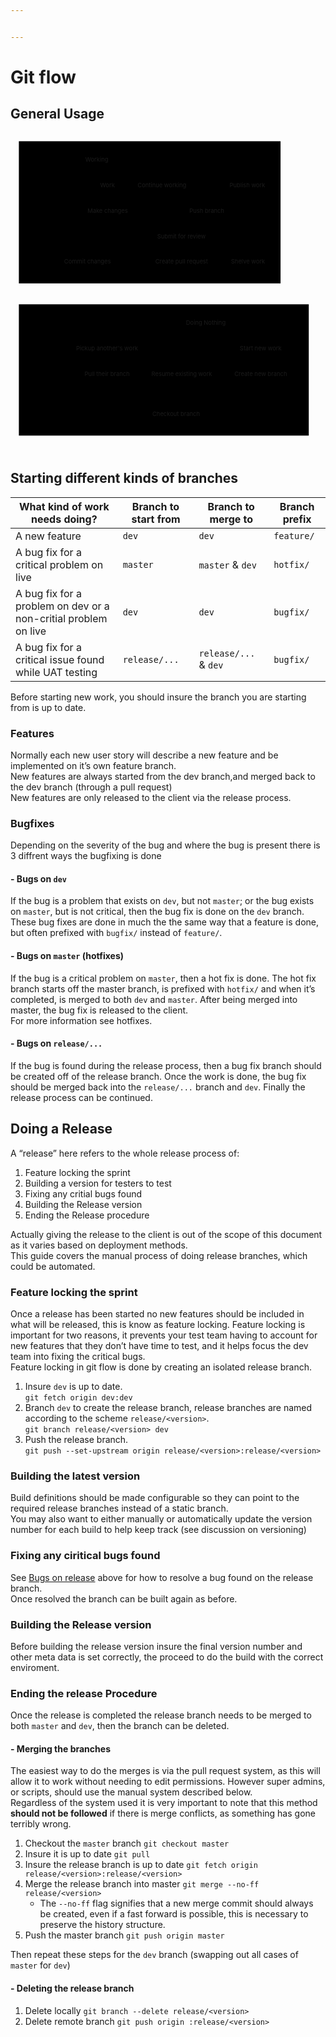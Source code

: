 ```yaml
---


---
```


<h1 id="git-flow">Git flow</h1>
<h2 id="general-usage">General Usage</h2>
<div class="mermaid"><svg xmlns="http://www.w3.org/2000/svg" id="mermaid-svg-4QDlUQNx54oX9PFF" height="100%" viewBox="0 0 753.35546875 764" style="max-width:753.35546875px;"><g><g class="output"><g class="clusters"><g class="cluster" id="subGraph1" transform="translate(332.923828125,190)" style="opacity: 1;"><rect width="625.84765625" height="340" x="-312.923828125" y="-170"></rect><g class="label"><g transform="translate(0,0)"><foreignObject width="0" height="0"><div xmlns="http://www.w3.org/1999/xhtml" style="display: inline-block; white-space: nowrap;"></div></foreignObject></g></g><text x="0" y="-156" fill="black" stroke="none" id="mermaid-svg-4QDlUQNx54oX9PFFText" style="text-anchor: middle;"> Working</text></g><g class="cluster" id="subGraph0" transform="translate(366.677734375,567)" style="opacity: 1;"><rect width="693.35546875" height="314" x="-346.677734375" y="-157"></rect><g class="label"><g transform="translate(0,0)"><foreignObject width="0" height="0"><div xmlns="http://www.w3.org/1999/xhtml" style="display: inline-block; white-space: nowrap;"></div></foreignObject></g></g><text x="0" y="-143" fill="black" stroke="none" id="mermaid-svg-4QDlUQNx54oX9PFFText" style="text-anchor: middle;"> Not Working</text></g></g><g class="edgePaths"><g class="edgePath" style="opacity: 1;"><path class="path" d="M520.4608734631147,481L601.93359375,519L601.93359375,557" marker-end="url(#arrowhead347)" style="fill:none"></path><defs><marker id="arrowhead347" viewBox="0 0 10 10" refX="9" refY="5" markerUnits="strokeWidth" markerWidth="8" markerHeight="6" orient="auto"><path d="M 0 0 L 10 5 L 0 10 z" class="arrowheadPath" style="stroke-width: 1; stroke-dasharray: 1, 0;"></path></marker></defs></g><g class="edgePath" style="opacity: 1;"><path class="path" d="M601.93359375,603L601.93359375,628L468.65234375,659.5244841392055" marker-end="url(#arrowhead348)" style="fill:none"></path><defs><marker id="arrowhead348" viewBox="0 0 10 10" refX="9" refY="5" markerUnits="strokeWidth" markerWidth="8" markerHeight="6" orient="auto"><path d="M 0 0 L 10 5 L 0 10 z" class="arrowheadPath" style="stroke-width: 1; stroke-dasharray: 1, 0;"></path></marker></defs></g><g class="edgePath" style="opacity: 1;"><path class="path" d="M449.55500768442624,481L413.87890625,519L413.87890625,580L413.87890625,628L406.12744140625,653" marker-end="url(#arrowhead349)" style="fill:none"></path><defs><marker id="arrowhead349" viewBox="0 0 10 10" refX="9" refY="5" markerUnits="strokeWidth" markerWidth="8" markerHeight="6" orient="auto"><path d="M 0 0 L 10 5 L 0 10 z" class="arrowheadPath" style="stroke-width: 1; stroke-dasharray: 1, 0;"></path></marker></defs></g><g class="edgePath" style="opacity: 1;"><path class="path" d="M409.6640625,473.86195503130625L234.69921875,519L234.69921875,557" marker-end="url(#arrowhead350)" style="fill:none"></path><defs><marker id="arrowhead350" viewBox="0 0 10 10" refX="9" refY="5" markerUnits="strokeWidth" markerWidth="8" markerHeight="6" orient="auto"><path d="M 0 0 L 10 5 L 0 10 z" class="arrowheadPath" style="stroke-width: 1; stroke-dasharray: 1, 0;"></path></marker></defs></g><g class="edgePath" style="opacity: 1;"><path class="path" d="M234.69921875,603L234.69921875,628L329.33984375,655.6496433666191" marker-end="url(#arrowhead351)" style="fill:none"></path><defs><marker id="arrowhead351" viewBox="0 0 10 10" refX="9" refY="5" markerUnits="strokeWidth" markerWidth="8" markerHeight="6" orient="auto"><path d="M 0 0 L 10 5 L 0 10 z" class="arrowheadPath" style="stroke-width: 1; stroke-dasharray: 1, 0;"></path></marker></defs></g><g class="edgePath" style="opacity: 1;"><path class="path" d="M248.76953125,74.75506685318325L569.1015625,129L508.08158299180326,167" marker-end="url(#arrowhead352)" style="fill:none"></path><defs><marker id="arrowhead352" viewBox="0 0 10 10" refX="9" refY="5" markerUnits="strokeWidth" markerWidth="8" markerHeight="6" orient="auto"><path d="M 0 0 L 10 5 L 0 10 z" class="arrowheadPath" style="stroke-width: 1; stroke-dasharray: 1, 0;"></path></marker></defs></g><g class="edgePath" style="opacity: 1;"><path class="path" d="M431.7173411885246,167L366.5703125,129L248.76953125,83.43094949094602" marker-end="url(#arrowhead353)" style="fill:none"></path><defs><marker id="arrowhead353" viewBox="0 0 10 10" refX="9" refY="5" markerUnits="strokeWidth" markerWidth="8" markerHeight="6" orient="auto"><path d="M 0 0 L 10 5 L 0 10 z" class="arrowheadPath" style="stroke-width: 1; stroke-dasharray: 1, 0;"></path></marker></defs></g><g class="edgePath" style="opacity: 1;"><path class="path" d="M508.52491034836066,213L570.27734375,251L570.27734375,312L570.27734375,360L570.27734375,385L570.27734375,410L518.647705078125,435" marker-end="url(#arrowhead354)" style="fill:none"></path><defs><marker id="arrowhead354" viewBox="0 0 10 10" refX="9" refY="5" markerUnits="strokeWidth" markerWidth="8" markerHeight="6" orient="auto"><path d="M 0 0 L 10 5 L 0 10 z" class="arrowheadPath" style="stroke-width: 1; stroke-dasharray: 1, 0;"></path></marker></defs></g><g class="edgePath" style="opacity: 1;"><path class="path" d="M449.24276383196724,213L413.05078125,251L413.05078125,289" marker-end="url(#arrowhead355)" style="fill:none"></path><defs><marker id="arrowhead355" viewBox="0 0 10 10" refX="9" refY="5" markerUnits="strokeWidth" markerWidth="8" markerHeight="6" orient="auto"><path d="M 0 0 L 10 5 L 0 10 z" class="arrowheadPath" style="stroke-width: 1; stroke-dasharray: 1, 0;"></path></marker></defs></g><g class="edgePath" style="opacity: 1;"><path class="path" d="M413.05078125,335L413.05078125,360L413.05078125,385L413.05078125,410L443.3099772135417,435" marker-end="url(#arrowhead356)" style="fill:none"></path><defs><marker id="arrowhead356" viewBox="0 0 10 10" refX="9" refY="5" markerUnits="strokeWidth" markerWidth="8" markerHeight="6" orient="auto"><path d="M 0 0 L 10 5 L 0 10 z" class="arrowheadPath" style="stroke-width: 1; stroke-dasharray: 1, 0;"></path></marker></defs></g><g class="edgePath" style="opacity: 1;"><path class="path" d="M218.3522669057377,91L234.00390625,129L234.00390625,167" marker-end="url(#arrowhead357)" style="fill:none"></path><defs><marker id="arrowhead357" viewBox="0 0 10 10" refX="9" refY="5" markerUnits="strokeWidth" markerWidth="8" markerHeight="6" orient="auto"><path d="M 0 0 L 10 5 L 0 10 z" class="arrowheadPath" style="stroke-width: 1; stroke-dasharray: 1, 0;"></path></marker></defs></g><g class="edgePath" style="opacity: 1;"><path class="path" d="M234.00390625,213L234.00390625,251L204.4429431352459,289" marker-end="url(#arrowhead358)" style="fill:none"></path><defs><marker id="arrowhead358" viewBox="0 0 10 10" refX="9" refY="5" markerUnits="strokeWidth" markerWidth="8" markerHeight="6" orient="auto"><path d="M 0 0 L 10 5 L 0 10 z" class="arrowheadPath" style="stroke-width: 1; stroke-dasharray: 1, 0;"></path></marker></defs></g><g class="edgePath" style="opacity: 1;"><path class="path" d="M168.6586193647541,289L139.09765625,251L139.09765625,190L139.09765625,129L182.5679431352459,91" marker-end="url(#arrowhead359)" style="fill:none"></path><defs><marker id="arrowhead359" viewBox="0 0 10 10" refX="9" refY="5" markerUnits="strokeWidth" markerWidth="8" markerHeight="6" orient="auto"><path d="M 0 0 L 10 5 L 0 10 z" class="arrowheadPath" style="stroke-width: 1; stroke-dasharray: 1, 0;"></path></marker></defs></g><g class="edgePath" style="opacity: 1;"><path class="path" d="M329.33984375,665.6019534239585L77.4453125,628L77.4453125,580L77.4453125,519L77.4453125,458L77.4453125,410L77.4453125,385L77.4453125,360L77.4453125,312L77.4453125,251L77.4453125,190L77.4453125,129L168.98828125,86.51374565340149" marker-end="url(#arrowhead360)" style="fill:none"></path><defs><marker id="arrowhead360" viewBox="0 0 10 10" refX="9" refY="5" markerUnits="strokeWidth" markerWidth="8" markerHeight="6" orient="auto"><path d="M 0 0 L 10 5 L 0 10 z" class="arrowheadPath" style="stroke-width: 1; stroke-dasharray: 1, 0;"></path></marker></defs></g></g><g class="edgeLabels"><g class="edgeLabel" transform="translate(601.93359375,519)" style="opacity: 1;"><g transform="translate(-53.5546875,-13)" class="label"><foreignObject width="107.109375" height="26"><div xmlns="http://www.w3.org/1999/xhtml" style="display: inline-block; white-space: nowrap;"><span class="edgeLabel">Start new work</span></div></foreignObject></g></g><g class="edgeLabel" transform="" style="opacity: 1;"><g transform="translate(0,0)" class="label"><foreignObject width="0" height="0"><div xmlns="http://www.w3.org/1999/xhtml" style="display: inline-block; white-space: nowrap;"><span class="edgeLabel"></span></div></foreignObject></g></g><g class="edgeLabel" transform="translate(413.87890625,580)" style="opacity: 1;"><g transform="translate(-76.6328125,-13)" class="label"><foreignObject width="153.265625" height="26"><div xmlns="http://www.w3.org/1999/xhtml" style="display: inline-block; white-space: nowrap;"><span class="edgeLabel">Resume existing work</span></div></foreignObject></g></g><g class="edgeLabel" transform="translate(234.69921875,519)" style="opacity: 1;"><g transform="translate(-77.765625,-13)" class="label"><foreignObject width="155.53125" height="26"><div xmlns="http://www.w3.org/1999/xhtml" style="display: inline-block; white-space: nowrap;"><span class="edgeLabel">Pickup another's work</span></div></foreignObject></g></g><g class="edgeLabel" transform="" style="opacity: 1;"><g transform="translate(0,0)" class="label"><foreignObject width="0" height="0"><div xmlns="http://www.w3.org/1999/xhtml" style="display: inline-block; white-space: nowrap;"><span class="edgeLabel"></span></div></foreignObject></g></g><g class="edgeLabel" transform="translate(569.1015625,129)" style="opacity: 1;"><g transform="translate(-45.234375,-13)" class="label"><foreignObject width="90.46875" height="26"><div xmlns="http://www.w3.org/1999/xhtml" style="display: inline-block; white-space: nowrap;"><span class="edgeLabel">Publish work</span></div></foreignObject></g></g><g class="edgeLabel" transform="translate(366.5703125,129)" style="opacity: 1;"><g transform="translate(-62.6171875,-13)" class="label"><foreignObject width="125.234375" height="26"><div xmlns="http://www.w3.org/1999/xhtml" style="display: inline-block; white-space: nowrap;"><span class="edgeLabel">Continue working</span></div></foreignObject></g></g><g class="edgeLabel" transform="translate(570.27734375,312)" style="opacity: 1;"><g transform="translate(-42.8828125,-13)" class="label"><foreignObject width="85.765625" height="26"><div xmlns="http://www.w3.org/1999/xhtml" style="display: inline-block; white-space: nowrap;"><span class="edgeLabel">Shelve work</span></div></foreignObject></g></g><g class="edgeLabel" transform="translate(413.05078125,251)" style="opacity: 1;"><g transform="translate(-62.1875,-13)" class="label"><foreignObject width="124.375" height="26"><div xmlns="http://www.w3.org/1999/xhtml" style="display: inline-block; white-space: nowrap;"><span class="edgeLabel">Submit for review</span></div></foreignObject></g></g><g class="edgeLabel" transform="" style="opacity: 1;"><g transform="translate(0,0)" class="label"><foreignObject width="0" height="0"><div xmlns="http://www.w3.org/1999/xhtml" style="display: inline-block; white-space: nowrap;"><span class="edgeLabel"></span></div></foreignObject></g></g><g class="edgeLabel" transform="translate(234.00390625,129)" style="opacity: 1;"><g transform="translate(-19.3515625,-13)" class="label"><foreignObject width="38.703125" height="26"><div xmlns="http://www.w3.org/1999/xhtml" style="display: inline-block; white-space: nowrap;"><span class="edgeLabel">Work</span></div></foreignObject></g></g><g class="edgeLabel" transform="" style="opacity: 1;"><g transform="translate(0,0)" class="label"><foreignObject width="0" height="0"><div xmlns="http://www.w3.org/1999/xhtml" style="display: inline-block; white-space: nowrap;"><span class="edgeLabel"></span></div></foreignObject></g></g><g class="edgeLabel" transform="" style="opacity: 1;"><g transform="translate(0,0)" class="label"><foreignObject width="0" height="0"><div xmlns="http://www.w3.org/1999/xhtml" style="display: inline-block; white-space: nowrap;"><span class="edgeLabel"></span></div></foreignObject></g></g><g class="edgeLabel" transform="" style="opacity: 1;"><g transform="translate(0,0)" class="label"><foreignObject width="0" height="0"><div xmlns="http://www.w3.org/1999/xhtml" style="display: inline-block; white-space: nowrap;"><span class="edgeLabel"></span></div></foreignObject></g></g></g><g class="nodes"><g class="node" id="wrk" transform="translate(208.87890625,68)" style="opacity: 1;"><rect rx="5" ry="5" x="-39.890625" y="-23" width="79.78125" height="46"></rect><g class="label" transform="translate(0,0)"><g transform="translate(-29.890625,-13)"><foreignObject width="59.78125" height="26"><div xmlns="http://www.w3.org/1999/xhtml" style="display: inline-block; white-space: nowrap;">Working</div></foreignObject></g></g></g><g class="node" id="psh" transform="translate(471.1484375,190)" style="opacity: 1;"><rect rx="0" ry="0" x="-53.2578125" y="-23" width="106.515625" height="46"></rect><g class="label" transform="translate(0,0)"><g transform="translate(-43.2578125,-13)"><foreignObject width="86.515625" height="26"><div xmlns="http://www.w3.org/1999/xhtml" style="display: inline-block; white-space: nowrap;">Push branch</div></foreignObject></g></g></g><g class="node" id="not" transform="translate(471.1484375,458)" style="opacity: 1;"><rect rx="5" ry="5" x="-61.484375" y="-23" width="122.96875" height="46"></rect><g class="label" transform="translate(0,0)"><g transform="translate(-51.484375,-13)"><foreignObject width="102.96875" height="26"><div xmlns="http://www.w3.org/1999/xhtml" style="display: inline-block; white-space: nowrap;">Doing Nothing</div></foreignObject></g></g></g><g class="node" id="rev" transform="translate(413.05078125,312)" style="opacity: 1;"><rect rx="0" ry="0" x="-76.625" y="-23" width="153.25" height="46"></rect><g class="label" transform="translate(0,0)"><g transform="translate(-66.625,-13)"><foreignObject width="133.25" height="26"><div xmlns="http://www.w3.org/1999/xhtml" style="display: inline-block; white-space: nowrap;">Create pull request</div></foreignObject></g></g></g><g class="node" id="chg" transform="translate(234.00390625,190)" style="opacity: 1;"><rect rx="0" ry="0" x="-59.90625" y="-23" width="119.8125" height="46"></rect><g class="label" transform="translate(0,0)"><g transform="translate(-49.90625,-13)"><foreignObject width="99.8125" height="26"><div xmlns="http://www.w3.org/1999/xhtml" style="display: inline-block; white-space: nowrap;">Make changes</div></foreignObject></g></g></g><g class="node" id="cmt" transform="translate(186.55078125,312)" style="opacity: 1;"><rect rx="0" ry="0" x="-68.3046875" y="-23" width="136.609375" height="46"></rect><g class="label" transform="translate(0,0)"><g transform="translate(-58.3046875,-13)"><foreignObject width="116.609375" height="26"><div xmlns="http://www.w3.org/1999/xhtml" style="display: inline-block; white-space: nowrap;">Commit changes</div></foreignObject></g></g></g><g class="node" id="Cre" transform="translate(601.93359375,580)" style="opacity: 1;"><rect rx="0" ry="0" x="-76.421875" y="-23" width="152.84375" height="46"></rect><g class="label" transform="translate(0,0)"><g transform="translate(-66.421875,-13)"><foreignObject width="132.84375" height="26"><div xmlns="http://www.w3.org/1999/xhtml" style="display: inline-block; white-space: nowrap;">Create new branch</div></foreignObject></g></g></g><g class="node" id="chk" transform="translate(398.99609375,676)" style="opacity: 1;"><rect rx="0" ry="0" x="-69.65625" y="-23" width="139.3125" height="46"></rect><g class="label" transform="translate(0,0)"><g transform="translate(-59.65625,-13)"><foreignObject width="119.3125" height="26"><div xmlns="http://www.w3.org/1999/xhtml" style="display: inline-block; white-space: nowrap;">Checkout branch</div></foreignObject></g></g></g><g class="node" id="plo" transform="translate(234.69921875,580)" style="opacity: 1;"><rect rx="0" ry="0" x="-67.546875" y="-23" width="135.09375" height="46"></rect><g class="label" transform="translate(0,0)"><g transform="translate(-57.546875,-13)"><foreignObject width="115.09375" height="26"><div xmlns="http://www.w3.org/1999/xhtml" style="display: inline-block; white-space: nowrap;">Pull their branch</div></foreignObject></g></g></g></g></g></g></svg></div>
<h2 id="starting-different-kinds-of-branches">Starting different kinds of branches</h2>

<table>
<thead>
<tr>
<th>What kind of work needs doing?</th>
<th>Branch to start from</th>
<th>Branch to merge to</th>
<th>Branch prefix</th>
</tr>
</thead>
<tbody>
<tr>
<td>A new feature</td>
<td><code>dev</code></td>
<td><code>dev</code></td>
<td><code>feature/</code></td>
</tr>
<tr>
<td>A bug fix for a critical problem on live</td>
<td><code>master</code></td>
<td><code>master</code> &amp; <code>dev</code></td>
<td><code>hotfix/</code></td>
</tr>
<tr>
<td>A bug fix for a problem on dev or a non-critial problem on live</td>
<td><code>dev</code></td>
<td><code>dev</code></td>
<td><code>bugfix/</code></td>
</tr>
<tr>
<td>A bug fix for a critical issue found while UAT testing</td>
<td><code>release/...</code></td>
<td><code>release/...</code> &amp; <code>dev</code></td>
<td><code>bugfix/</code></td>
</tr>
</tbody>
</table><p>Before starting new work, you should insure the branch you are starting from is up to date.</p>
<h3 id="features">Features</h3>
<p>Normally each new user story will describe a new feature and be implemented on it’s own feature branch.<br>
New features are always started from the dev branch,and merged back to the dev branch (through a pull request)<br>
New features are only released to the client via the release process.</p>
<h3 id="bugfixes">Bugfixes</h3>
<p>Depending on the severity of the bug and where the bug is present there is 3 diffrent ways the bugfixing is done</p>
<h4 id="bugs-on-dev">- Bugs on <code>dev</code></h4>
<p>If the bug is a problem that exists on <code>dev</code>, but not <code>master</code>; or the bug exists on <code>master</code>, but is not critical, then the bug fix is done on the <code>dev</code> branch. These bug fixes are done in much the the same way that a feature is done, but often prefixed with <code>bugfix/</code> instead of <code>feature/</code>.</p>
<h4 id="bugs-on-master-hotfixes">- Bugs on <code>master</code> (hotfixes)</h4>
<p>If the bug is a critical problem on <code>master</code>, then a hot fix is done. The hot fix branch starts off the master branch, is prefixed with <code>hotfix/</code> and when it’s completed, is merged to both <code>dev</code> and <code>master</code>. After being merged into master, the bug fix is released to the client.<br>
For more information see hotfixes.</p>
<h4 id="bugs-on-release...">- Bugs on <code>release/...</code></h4>
<p>If the bug is found during the release process, then a bug fix branch should be created off of the release branch. Once the work is done, the bug fix should be merged back into the <code>release/...</code> branch and <code>dev</code>. Finally the release process can be continued.</p>
<h2 id="doing-a-release">Doing a Release</h2>
<p>A “release” here refers to the whole release process of:</p>
<ol>
<li>Feature locking the sprint</li>
<li>Building a version for testers to test</li>
<li>Fixing any critial bugs found</li>
<li>Building the Release version</li>
<li>Ending the Release procedure</li>
</ol>
<p>Actually giving the release to the client is out of the scope of this document as it varies based on deployment methods.<br>
This guide covers the manual process of doing release branches, which could be automated.</p>
<h3 id="feature-locking-the-sprint">Feature locking the sprint</h3>
<p>Once a release has been started no new features should be included in what will be released, this is know as feature locking. Feature locking is important for two reasons, it prevents your test team having to account for new features that they don’t have time to test, and it helps focus the dev team into fixing the critical bugs.<br>
Feature locking in git flow is done by creating an isolated release branch.</p>
<ol>
<li>Insure <code>dev</code> is up to date.<br>
<code>git fetch origin dev:dev</code></li>
<li>Branch <code>dev</code> to create the release branch, release branches are named according to the scheme <code>release/&lt;version&gt;</code>.<br>
<code>git branch release/&lt;version&gt; dev</code></li>
<li>Push the release branch.<br>
<code>git push --set-upstream origin release/&lt;version&gt;:release/&lt;version&gt;</code></li>
</ol>
<h3 id="building-the-latest-version">Building the latest version</h3>
<p>Build definitions should be made configurable so they can point to the required release branches instead of a static branch.<br>
You may also want to either manually or automatically update the version number for each build to help keep track (see discussion on versioning)</p>
<h3 id="fixing-any-ciritical-bugs-found">Fixing any ciritical bugs found</h3>
<p>See <a href="#bugs-on-release...">Bugs on release</a> above for how to resolve a bug found on the release branch.<br>
Once resolved the branch can be built again as before.</p>
<h3 id="building-the-release-version">Building the Release version</h3>
<p>Before building the release version insure the final version number and other meta data is set correctly, the proceed to do the build with the correct enviroment.</p>
<h3 id="ending-the-release-procedure">Ending the release Procedure</h3>
<p>Once the release is completed the release branch needs to be merged to both <code>master</code> and <code>dev</code>, then the branch can be deleted.</p>
<h4 id="merging-the-branches">- Merging the branches</h4>
<p>The easiest way to do the merges is via the pull request system, as this will allow it to work without needing to edit permissions. However super admins, or scripts, should use the manual system described below.<br>
Regardless of the system used it is very important to note that this method <strong>should not be followed</strong> if there is merge conflicts, as something has gone terribly wrong.</p>
<ol>
<li>Checkout the <code>master</code> branch <code>git checkout master</code></li>
<li>Insure it is up to date <code>git pull</code></li>
<li>Insure the release branch is up to date <code>git fetch origin release/&lt;version&gt;:release/&lt;version&gt;</code></li>
<li>Merge the release branch into master <code>git merge --no-ff release/&lt;version&gt;</code>
<ul>
<li>The <code>--no-ff</code> flag signifies that a new merge commit should always be created, even if a fast forward is possible, this is necessary to preserve the history structure.</li>
</ul>
</li>
<li>Push the master branch <code>git push origin master</code></li>
</ol>
<p>Then repeat these steps for the <code>dev</code> branch (swapping out all cases of <code>master</code> for <code>dev</code>)</p>
<h4 id="deleting-the-release-branch">- Deleting the release branch</h4>
<ol>
<li>Delete locally <code>git branch --delete release/&lt;version&gt;</code></li>
<li>Delete remote branch <code>git push origin :release/&lt;version&gt;</code></li>
</ol>

